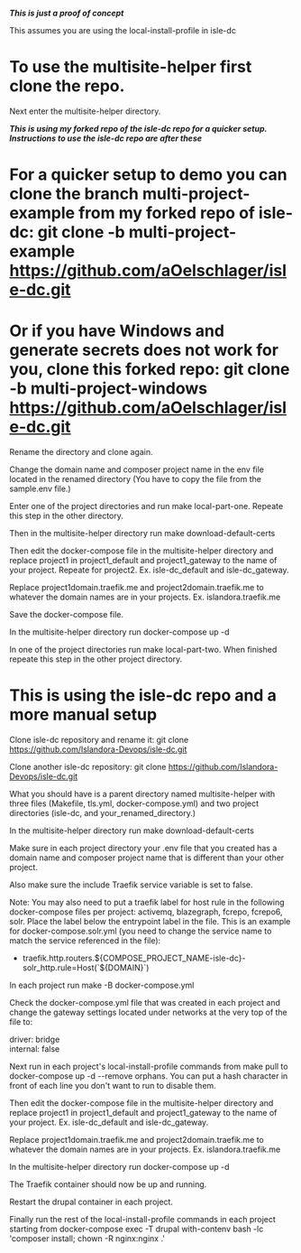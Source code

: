 ***This is just a proof of concept***

This assumes you are using the local-install-profile in isle-dc


# To use the multisite-helper first clone the repo.

Next enter the multisite-helper directory.

***This is using my forked repo of the isle-dc repo for a quicker setup. Instructions to use the isle-dc repo are after these***

# For a quicker setup to demo you can clone the branch multi-project-example from my forked repo of isle-dc: git clone -b multi-project-example https://github.com/aOelschlager/isle-dc.git

# Or if you have Windows and generate secrets does not work for you, clone this forked repo: git clone -b multi-project-windows https://github.com/aOelschlager/isle-dc.git

Rename the directory and clone again.

Change the domain name and composer project name in the env file located in the renamed directory (You have to copy the file from the sample.env file.)

Enter one of the project directories and run make local-part-one. Repeate this step in the other directory.

Then in the multisite-helper directory run make download-default-certs

Then edit the docker-compose file in the multisite-helper directory and replace project1 in project1_default and project1_gateway to the name of your project. Repeate for project2. Ex. isle-dc_default and isle-dc_gateway.

Replace project1domain.traefik.me and project2domain.traefik.me to whatever the domain names are in your projects. Ex. islandora.traefik.me

Save the docker-compose file.

In the multisite-helper directory run docker-compose up -d

In one of the project directories run make local-part-two. When finished repeate this step in the other project directory.

# This is using the isle-dc repo and a more manual setup

Clone isle-dc repository and rename it: git clone https://github.com/Islandora-Devops/isle-dc.git

Clone another isle-dc repository: git clone https://github.com/Islandora-Devops/isle-dc.git

What you should have is a parent directory named multisite-helper with three files (Makefile, tls.yml, docker-compose.yml) and two project directories (isle-dc, and your_renamed_directory.)

In the multisite-helper directory run make download-default-certs

Make sure in each project directory your .env file that you created has a domain name and composer project name that is different than your other project.

Also make sure the include Traefik service variable is set to false.

Note: You may also need to put a traefik label for host rule in the following docker-compose files per project: activemq, blazegraph, fcrepo, fcrepo6, solr. Place the label below the entrypoint label in the file. This is an example for docker-compose.solr.yml (you need to change the service name to match the service referenced in the file):

- traefik.http.routers.${COMPOSE_PROJECT_NAME-isle-dc}-solr_http.rule=Host(`${DOMAIN}`)

In each project run make -B docker-compose.yml

Check the docker-compose.yml file that was created in each project and change the gateway settings located under networks at the very top of the file to: 

  driver: bridge  
  internal: false
  

Next run in each project's local-install-profile commands from make pull to docker-compose up -d --remove orphans. You can put a hash character in front of each line you don't want to run to disable them.

Then edit the docker-compose file in the multisite-helper directory and replace project1 in project1_default and project1_gateway to the name of your project. Ex. isle-dc_default and isle-dc_gateway.

Replace project1domain.traefik.me and project2domain.traefik.me to whatever the domain names are in your projects. Ex. islandora.traefik.me

In the multisite-helper directory run docker-compose up -d

The Traefik container should now be up and running.

Restart the drupal container in each project.

Finally run the rest of the local-install-profile commands in each project starting from docker-compose exec -T drupal with-contenv bash -lc 'composer install; chown -R nginx:nginx .'


